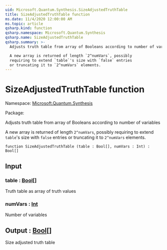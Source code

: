 ```yaml
---
uid: Microsoft.Quantum.Synthesis.SizeAdjustedTruthTable
title: SizeAdjustedTruthTable function
ms.date: 11/4/2020 12:00:00 AM
ms.topic: article
qsharp.kind: function
qsharp.namespace: Microsoft.Quantum.Synthesis
qsharp.name: SizeAdjustedTruthTable
qsharp.summary: >-
  Adjusts truth table from array of Booleans according to number of variables

  A new array is returned of length `2^numVars`, possibly
  requiring to extend `table`'s size with `false` entries
  or truncating it to `2^numVars` elements.
---
```


# SizeAdjustedTruthTable function

Namespace: [Microsoft.Quantum.Synthesis](xref:Microsoft.Quantum.Synthesis)

Package: [](https://nuget.org/packages/)


Adjusts truth table from array of Booleans according to number of variablesA new array is returned of length `2^numVars`, possiblyrequiring to extend `table`'s size with `false` entriesor truncating it to `2^numVars` elements.

```qsharp
function SizeAdjustedTruthTable (table : Bool[], numVars : Int) : Bool[]
```


## Input

### table : [Bool](xref:microsoft.quantum.lang-ref.bool)[]

Truth table as array of truth values


### numVars : [Int](xref:microsoft.quantum.lang-ref.int)

Number of variables



## Output : [Bool](xref:microsoft.quantum.lang-ref.bool)[]

Size adjusted truth table